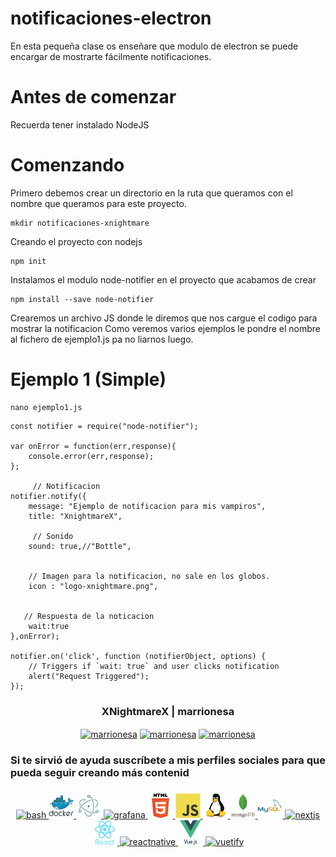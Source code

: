 # notificaciones-electron
En esta pequeña clase os enseñare que modulo de electron se puede encargar de mostrarte fácilmente notificaciones.
# Antes de comenzar
Recuerda tener instalado NodeJS
# Comenzando
Primero debemos crear un directorio en la ruta que queramos con el nombre que queramos para este proyecto.
``` 
mkdir notificaciones-xnightmare
```
Creando el proyecto con nodejs
``` 
npm init
```
Instalamos el modulo node-notifier en el proyecto que acabamos de crear
``` 
npm install --save node-notifier
```
Crearemos un archivo JS donde le diremos que nos cargue el codigo para mostrar la notificacion
Como veremos varios ejemplos le pondre el nombre al fichero de ejemplo1.js pa no liarnos luego.  

# Ejemplo 1 (Simple)
``` 
nano ejemplo1.js
```

``` 
const notifier = require("node-notifier");

var onError = function(err,response){
    console.error(err,response);
};

     // Notificacion
notifier.notify({
    message: "Ejemplo de notificacion para mis vampiros",
    title: "XnightmareX",
    
     // Sonido
    sound: true,//"Bottle",


    // Imagen para la notificacion, no sale en los globos.
    icon : "logo-xnightmare.png",


   // Respuesta de la noticacion
    wait:true
},onError);

notifier.on('click', function (notifierObject, options) {
    // Triggers if `wait: true` and user clicks notification
    alert("Request Triggered");
});
```



<h3 align="center">XNightmareX | marrionesa</h3>
<p align="center">
<a href="https://www.youtube.com/channel/UCFvCUyhMCCl-jC_0nYWwGrA" target="blank"><img align="center" src="https://raw.githubusercontent.com/marrionesa/notificaciones-electron/youtube.svg" alt="marrionesa" height="30" width="40" /></a>
 <a href="https://www.twitch.tv/marrionesa" target="blank"><img align="center" src="https://raw.githubusercontent.com/marrionesa/notificaciones-electron/twich.svg" alt="marrionesa" height="30" width="40" /></a>
  <a href="https://patreon.com/marrionesa" target="blank"><img align="center" src="https://raw.githubusercontent.com/marrionesa/notificaciones-electron/patreon.svg" alt="marrionesa" height="30" width="40" /></a>
</p>

<h3 align="left">Si te sirvió de ayuda suscríbete a mis perfiles sociales para que pueda seguir creando más contenid</h3>


<h3 align="center"></h3>
<p align="center"> <a href="https://www.gnu.org/software/bash/" target="_blank"> <img src="https://www.vectorlogo.zone/logos/gnu_bash/gnu_bash-icon.svg" alt="bash" width="40" height="40"/> </a> <a href="https://www.docker.com/" target="_blank"> <img src="https://raw.githubusercontent.com/devicons/devicon/master/icons/docker/docker-original-wordmark.svg" alt="docker" width="40" height="40"/> </a> <a href="https://www.electronjs.org" target="_blank"> <img src="https://raw.githubusercontent.com/devicons/devicon/master/icons/electron/electron-original.svg" alt="electron" width="40" height="40"/> </a> <a href="https://grafana.com" target="_blank"> <img src="https://www.vectorlogo.zone/logos/grafana/grafana-icon.svg" alt="grafana" width="40" height="40"/> </a> <a href="https://www.w3.org/html/" target="_blank"> <img src="https://raw.githubusercontent.com/devicons/devicon/master/icons/html5/html5-original-wordmark.svg" alt="html5" width="40" height="40"/> </a> <a href="https://developer.mozilla.org/en-US/docs/Web/JavaScript" target="_blank"> <img src="https://raw.githubusercontent.com/devicons/devicon/master/icons/javascript/javascript-original.svg" alt="javascript" width="40" height="40"/> </a> <a href="https://www.linux.org/" target="_blank"> <img src="https://raw.githubusercontent.com/devicons/devicon/master/icons/linux/linux-original.svg" alt="linux" width="40" height="40"/> </a> <a href="https://www.mongodb.com/" target="_blank"> <img src="https://raw.githubusercontent.com/devicons/devicon/master/icons/mongodb/mongodb-original-wordmark.svg" alt="mongodb" width="40" height="40"/> </a> <a href="https://www.mysql.com/" target="_blank"> <img src="https://raw.githubusercontent.com/devicons/devicon/master/icons/mysql/mysql-original-wordmark.svg" alt="mysql" width="40" height="40"/> </a> <a href="https://nextjs.org/" target="_blank"> <img src="https://cdn.worldvectorlogo.com/logos/nextjs-3.svg" alt="nextjs" width="40" height="40"/> </a> <a href="https://reactjs.org/" target="_blank"> <img src="https://raw.githubusercontent.com/devicons/devicon/master/icons/react/react-original-wordmark.svg" alt="react" width="40" height="40"/> </a> <a href="https://reactnative.dev/" target="_blank"> <img src="https://reactnative.dev/img/header_logo.svg" alt="reactnative" width="40" height="40"/> </a> <a href="https://vuejs.org/" target="_blank"> <img src="https://raw.githubusercontent.com/devicons/devicon/master/icons/vuejs/vuejs-original-wordmark.svg" alt="vuejs" width="40" height="40"/> </a> <a href="https://vuetifyjs.com/en/" target="_blank"> <img src="https://bestofjs.org/logos/vuetify.svg" alt="vuetify" width="40" height="40"/> </a> </p>
